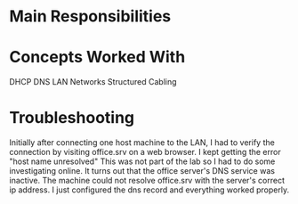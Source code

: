 # Main Responsibilities


# Concepts Worked With 
DHCP 
DNS 
LAN Networks
Structured Cabling

# Troubleshooting 
Initially after connecting one host machine to the LAN, I had to verify the connection by visiting office.srv on a web browser. I kept getting the error "host name unresolved"
This was not part of the lab so I had to do some investigating online. It turns out that the office server's DNS service was inactive. The machine could not resolve office.srv with the server's correct ip address. I just configured the dns record and everything worked properly.
